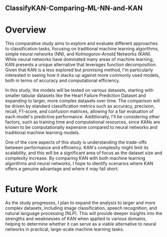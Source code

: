 ## ClassifyKAN-Comparing-ML-NN-and-KAN

# Overview

This comparative study aims to explore and evaluate different approaches to classification tasks, focusing on traditional machine learning algorithms, simple neural networks (NN), and Kolmogorov-Arnold Networks (KAN). While neural networks have dominated many areas of machine learning, KAN presents a unique alternative that leverages function decomposition. Given that KAN is a less explored but promising method, I'm particularly interested in seeing how it stacks up against more commonly used models, both in terms of accuracy and computational efficiency.

In this study, the models will be tested on various datasets, starting with smaller tabular datasets like the Heart Failure Prediction Dataset and expanding to larger, more complex datasets over time. The comparison will be driven by standard classification metrics such as accuracy, precision, recall, F1-score, and confusion matrices, allowing for a fair evaluation of each model's predictive performance. Additionally, I'll be considering other factors, such as training time and computational resources, since KANs are known to be computationally expensive compared to neural networks and traditional machine learning models.

One of the core aspects of this study is understanding the trade-offs between performance and efficiency. KAN's complexity might limit its scalability, and this will be a significant area of focus as the dataset size and complexity increase. By comparing KAN with both machine learning algorithms and neural networks, I hope to identify scenarios where KAN offers a genuine advantage and where it may fall short.


# Future Work

As the study progresses, I plan to expand the analysis to larger and more complex datasets, including image classification, speech recognition, and natural language processing (NLP). This will provide deeper insights into the strengths and weaknesses of KAN when applied to various domains, helping to determine whether it can serve as a viable alternative to neural networks in practical, large-scale machine learning tasks.
